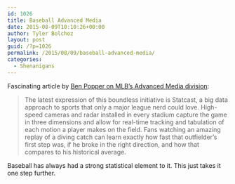 ```yaml
---
id: 1026
title: Baseball Advanced Media
date: 2015-08-09T10:10:26+00:00
author: Tyler Bolchoz
layout: post
guid: /?p=1026
permalink: /2015/08/09/baseball-advanced-media/
categories:
  - Shenanigans
---
```

Fascinating article by [Ben Popper on MLB&#8217;s Advanced Media division](http://www.theverge.com/2015/8/4/9090897/mlb-bam-live-streaming-internet-tv-nhl-hbo-now-espn):

> The latest expression of this boundless initiative is Statcast, a big data approach to sports that only a major league nerd could love. High-speed cameras and radar installed in every stadium capture the game in three dimensions and allow for real-time tracking and tabulation of each motion a player makes on the field. Fans watching an amazing replay of a diving catch can learn exactly how fast that outfielder’s first step was, if he broke in the right direction, and how that compares to his historical average.

Baseball has always had a strong statistical element to it. This just takes it one step further.
